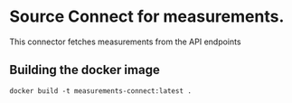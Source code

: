 # Source Connect for measurements.

This connector fetches measurements from the API endpoints

## Building the docker image

`docker build -t measurements-connect:latest .`
